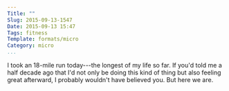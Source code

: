 ```yaml
---
Title: ""
Slug: 2015-09-13-1547
Date: 2015-09-13 15:47
Tags: fitness
Template: formats/micro
Category: micro
...
```


I took an 18-mile run today---the longest of my life so far. If you'd told me a
half decade ago that I'd not only be doing this kind of thing but also feeling
great afterward, I probably wouldn't have believed you. But here we are.